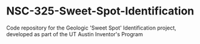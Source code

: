 # NSC-325-Sweet-Spot-Identification
Code repository for the Geologic 'Sweet Spot' Identification project, developed as part of the UT Austin Inventor's Program
